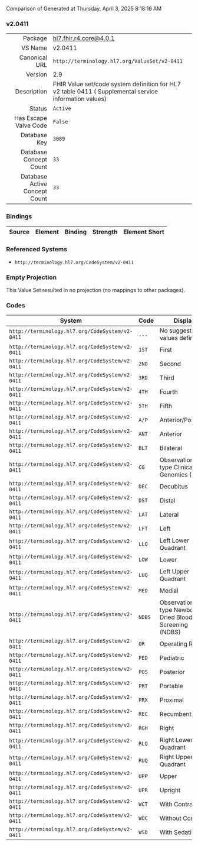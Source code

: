 Comparison of 
Generated at Thursday, April 3, 2025 8:18:16 AM

### v2.0411

|      |     |
| ---: | --- |
| Package | hl7.fhir.r4.core@4.0.1 |
| VS Name | v2.0411 |
| Canonical URL | `http://terminology.hl7.org/ValueSet/v2-0411` |
| Version | 2.9 |
| Description | FHIR Value set/code system definition for HL7 v2 table 0411 ( Supplemental service information values) |
| Status | `Active` |
| Has Escape Valve Code | `False` |
| Database Key | `3089` |
| Database Concept Count | `33` |
| Database Active Concept Count | `33` |
### Bindings

| Source | Element | Binding | Strength | Element Short |
| ------ | ------- | ------- | -------- | ------------- |

### Referenced Systems

* `http://terminology.hl7.org/CodeSystem/v2-0411`
### Empty Projection

This Value Set resulted in no projection (no mappings to other packages).

### Codes

| System | Code | Display |
| ------ | ---- | ------- |
| `http://terminology.hl7.org/CodeSystem/v2-0411` | `...` | No suggested values defined. |
| `http://terminology.hl7.org/CodeSystem/v2-0411` | `1ST` | First |
| `http://terminology.hl7.org/CodeSystem/v2-0411` | `2ND` | Second |
| `http://terminology.hl7.org/CodeSystem/v2-0411` | `3RD` | Third |
| `http://terminology.hl7.org/CodeSystem/v2-0411` | `4TH` | Fourth |
| `http://terminology.hl7.org/CodeSystem/v2-0411` | `5TH` | Fifth |
| `http://terminology.hl7.org/CodeSystem/v2-0411` | `A/P` | Anterior/Posterior |
| `http://terminology.hl7.org/CodeSystem/v2-0411` | `ANT` | Anterior |
| `http://terminology.hl7.org/CodeSystem/v2-0411` | `BLT` | Bilateral |
| `http://terminology.hl7.org/CodeSystem/v2-0411` | `CG` | Observation of type Clinical Genomics (CG) |
| `http://terminology.hl7.org/CodeSystem/v2-0411` | `DEC` | Decubitus |
| `http://terminology.hl7.org/CodeSystem/v2-0411` | `DST` | Distal |
| `http://terminology.hl7.org/CodeSystem/v2-0411` | `LAT` | Lateral |
| `http://terminology.hl7.org/CodeSystem/v2-0411` | `LFT` | Left |
| `http://terminology.hl7.org/CodeSystem/v2-0411` | `LLQ` | Left Lower Quadrant |
| `http://terminology.hl7.org/CodeSystem/v2-0411` | `LOW` | Lower |
| `http://terminology.hl7.org/CodeSystem/v2-0411` | `LUQ` | Left Upper Quadrant |
| `http://terminology.hl7.org/CodeSystem/v2-0411` | `MED` | Medial |
| `http://terminology.hl7.org/CodeSystem/v2-0411` | `NDBS` | Observation of type Newborn Dried Blood Screening (NDBS) |
| `http://terminology.hl7.org/CodeSystem/v2-0411` | `OR` | Operating Room |
| `http://terminology.hl7.org/CodeSystem/v2-0411` | `PED` | Pediatric |
| `http://terminology.hl7.org/CodeSystem/v2-0411` | `POS` | Posterior |
| `http://terminology.hl7.org/CodeSystem/v2-0411` | `PRT` | Portable |
| `http://terminology.hl7.org/CodeSystem/v2-0411` | `PRX` | Proximal |
| `http://terminology.hl7.org/CodeSystem/v2-0411` | `REC` | Recumbent |
| `http://terminology.hl7.org/CodeSystem/v2-0411` | `RGH` | Right |
| `http://terminology.hl7.org/CodeSystem/v2-0411` | `RLQ` | Right Lower Quadrant |
| `http://terminology.hl7.org/CodeSystem/v2-0411` | `RUQ` | Right Upper Quadrant |
| `http://terminology.hl7.org/CodeSystem/v2-0411` | `UPP` | Upper |
| `http://terminology.hl7.org/CodeSystem/v2-0411` | `UPR` | Upright |
| `http://terminology.hl7.org/CodeSystem/v2-0411` | `WCT` | With Contrast |
| `http://terminology.hl7.org/CodeSystem/v2-0411` | `WOC` | Without Contrast |
| `http://terminology.hl7.org/CodeSystem/v2-0411` | `WSD` | With Sedation |
